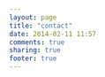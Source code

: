 ```yaml
---
layout: page
title: "contact"
date: 2014-02-11 11:57
comments: true
sharing: true
footer: true
---
```

